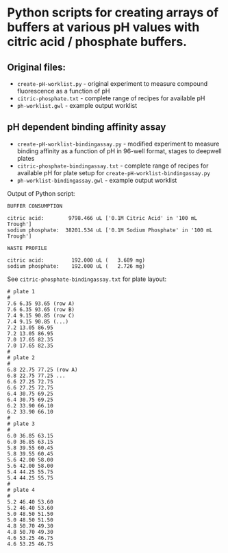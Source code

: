 # Python scripts for creating arrays of buffers at various pH values with citric acid / phosphate buffers.

## Original files:
* `create-pH-worklist.py` - original experiment to measure compound fluorescence as a function of pH
* `citric-phosphate.txt` - complete range of recipes for available pH
* `ph-worklist.gwl` - example output worklist

## pH dependent binding affinity assay
* `create-pH-worklist-bindingassay.py` - modified experiment to measure binding affinity as a function of pH in 96-well format, stages to deepwell plates
* `citric-phosphate-bindingassay.txt` - complete range of recipes for available pH for plate setup for `create-pH-worklist-bindingassay.py`
* `ph-worklist-bindingassay.gwl` - example output worklist

Output of Python script:
```
BUFFER CONSUMPTION

citric acid:        9798.466 uL ['0.1M Citric Acid' in '100 mL Trough']
sodium phosphate:  38201.534 uL ['0.1M Sodium Phosphate' in '100 mL Trough']

WASTE PROFILE

citric acid:         192.000 uL (   3.689 mg)
sodium phosphate:    192.000 uL (   2.726 mg)
```
See `citric-phosphate-bindingassay.txt` for plate layout:
```
# plate 1
#
7.6 6.35 93.65 (row A)
7.6 6.35 93.65 (row B)
7.4 9.15 90.85 (row C)
7.4 9.15 90.85 (...)
7.2 13.05 86.95
7.2 13.05 86.95
7.0 17.65 82.35
7.0 17.65 82.35
#
# plate 2
#
6.8 22.75 77.25 (row A)
6.8 22.75 77.25 ...
6.6 27.25 72.75
6.6 27.25 72.75
6.4 30.75 69.25
6.4 30.75 69.25
6.2 33.90 66.10
6.2 33.90 66.10
#
# plate 3
#
6.0 36.85 63.15
6.0 36.85 63.15
5.8 39.55 60.45
5.8 39.55 60.45
5.6 42.00 58.00
5.6 42.00 58.00
5.4 44.25 55.75
5.4 44.25 55.75
#
# plate 4
#
5.2 46.40 53.60
5.2 46.40 53.60
5.0 48.50 51.50
5.0 48.50 51.50
4.8 50.70 49.30
4.8 50.70 49.30
4.6 53.25 46.75
4.6 53.25 46.75
```
